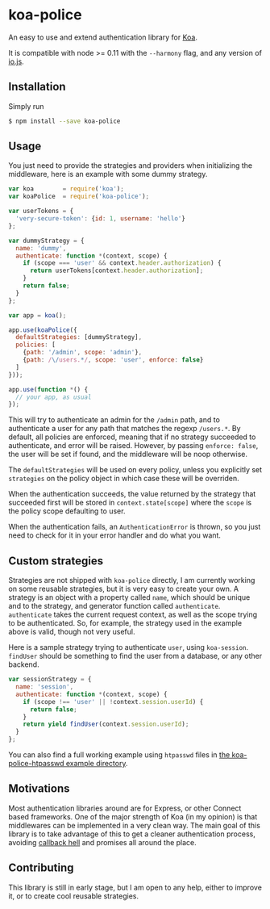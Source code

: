 # koa-police

An easy to use and extend authentication library for [Koa](http://koajs.com/).

It is compatible with node >= 0.11 with the `--harmony` flag, and any version of [io.js](https://iojs.org/en/index.html).

## Installation

Simply run

```sh
$ npm install --save koa-police
```

## Usage

You just need to provide the strategies and providers when initializing the middleware, here is an example with some dummy strategy.

```javascript
var koa        = require('koa');
var koaPolice  = require('koa-police');

var userTokens = {
  'very-secure-token': {id: 1, username: 'hello'}
};

var dummyStrategy = {
  name: 'dummy',
  authenticate: function *(context, scope) {
    if (scope === 'user' && context.header.authorization) {
      return userTokens[context.header.authorization];
    }
    return false;
  }
};

var app = koa();

app.use(koaPolice({
  defaultStrategies: [dummyStrategy],
  policies: [
    {path: '/admin', scope: 'admin'},
    {path: /\/users.*/, scope: 'user', enforce: false}
  ]
}));

app.use(function *() {
  // your app, as usual
});
```

This will try to authenticate an admin for the `/admin` path, and to
authenticate a user for any path that matches the regexp `/users.*`.
By default, all policies are enforced, meaning that if no strategy
succeeded to authenticate, and error will be raised. However,
by passing `enforce: false`, the user will be set if found, and the middleware
will be noop otherwise.

The `defaultStrategies` will be used on every policy, unless you explicitly
set `strategies` on the policy object in which case these will be overriden.

When the authentication succeeds, the value returned by the strategy that
succeeded first will be stored in `context.state[scope]` where the `scope`
is the policy scope defaulting to user.

When the authentication fails, an `AuthenticationError` is thrown, so you
just need to check for it in your error handler and do what you want.

## Custom strategies

Strategies are not shipped with `koa-police` directly, I am currently working
on some reusable strategies, but it is very easy to create your own.
A strategy is an object with a property called `name`, which should be unique and to the strategy, and generator function called `authenticate`.
`authenticate` takes the current request context, as well as the scope
trying to be authenticated. So, for example, the strategy used in the
example above is valid, though not very useful.

Here is a sample strategy trying to authenticate `user`, using `koa-session`.
`findUser` should be something to find the user from a database, or any other backend.

```javascript
var sessionStrategy = {
  name: 'session',
  authenticate: function *(context, scope) {
    if (scope !== 'user' || !context.session.userId) {
      return false;
    }
    return yield findUser(context.session.userId);
  }
};
```

You can also find a full working example using `htpasswd` files in [the koa-police-htpasswd example directory](https://github.com/tuvistavie/koa-police-htpaswd/tree/master/example).

## Motivations

Most authentication libraries around are for Express, or other Connect based
frameworks.
One of the major strength of Koa (in my opinion) is that middlewares
can be implemented in a very clean way. The main goal of this library is
to take advantage of this to get a cleaner authentication process, avoiding
[callback hell](http://callbackhell.com/) and promises all around the place.

## Contributing

This library is still in early stage, but I am open to any help, either to
improve it, or to create cool reusable strategies.
